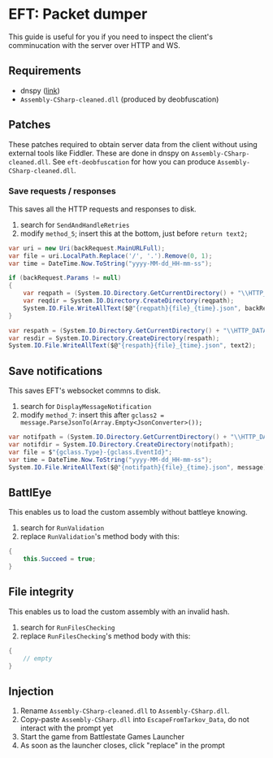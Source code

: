 # EFT: Packet dumper

This guide is useful for you if you need to inspect the client's comminucation
with the server over HTTP and WS.

## Requirements

- dnspy ([link](https://github.com/spt-haru/dnspy))
- `Assembly-CSharp-cleaned.dll` (produced by deobfuscation)

## Patches

These patches required to obtain server data from the client without using external tools like Fiddler.
These are done in dnspy on `Assembly-CSharp-cleaned.dll`.
See `eft-deobfuscation` for how you can produce `Assembly-CSharp-cleaned.dll`.

### Save requests / responses

This saves all the HTTP requests and responses to disk.

1. search for `SendAndHandleRetries`
2. modify `method_5`; insert this at the bottom, just before `return text2;`

```cs
var uri = new Uri(backRequest.MainURLFull);
var file = uri.LocalPath.Replace('/', '.').Remove(0, 1);
var time = DateTime.Now.ToString("yyyy-MM-dd_HH-mm-ss");

if (backRequest.Params != null)
{
    var reqpath = (System.IO.Directory.GetCurrentDirectory() + "\\HTTP_DATA\\requests\\").Replace("\\\\", "\\");
    var reqdir = System.IO.Directory.CreateDirectory(reqpath);
    System.IO.File.WriteAllText($@"{reqpath}{file}_{time}.json", backRequest.Params.ToJson());
}

var respath = (System.IO.Directory.GetCurrentDirectory() + "\\HTTP_DATA\\responses\\").Replace("\\\\", "\\");
var resdir = System.IO.Directory.CreateDirectory(respath);
System.IO.File.WriteAllText($@"{respath}{file}_{time}.json", text2);
```

## Save notifications

This saves EFT's websocket commns to disk.

1. search for `DisplayMessageNotification`
2. modify `method_7`: insert this after `gclass2 = message.ParseJsonTo(Array.Empty<JsonConverter>());`

```cs
var notifpath = (System.IO.Directory.GetCurrentDirectory() + "\\HTTP_DATA\\notifications\\").Replace("\\\\", "\\");
var notifdir = System.IO.Directory.CreateDirectory(notifpath);
var file = $"{gclass.Type}-{gclass.EventId}";
var time = DateTime.Now.ToString("yyyy-MM-dd_HH-mm-ss");
System.IO.File.WriteAllText($@"{notifpath}{file}_{time}.json", message);
```

## BattlEye

This enables us to load the custom assembly without battleye knowing.

1. search for `RunValidation`
2. replace `RunValidation`'s method body with this:

```cs
{
    this.Succeed = true;
}
```

## File integrity

This enables us to load the custom assembly with an invalid hash.

1. search for `RunFilesChecking`
2. replace `RunFilesChecking`'s method body with this:

```cs
{
    // empty
}
```

## Injection

1. Rename `Assembly-CSharp-cleaned.dll` to `Assembly-CSharp.dll`.
2. Copy-paste `Assembly-CSharp.dll` into `EscapeFromTarkov_Data`, do not interact with the prompt yet
3. Start the game from Battlestate Games Launcher
4. As soon as the launcher closes, click "replace" in the prompt